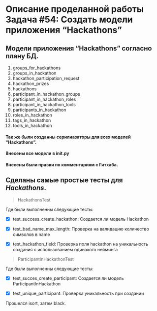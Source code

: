 # Описание проделанной работы Задача #54: Создать модели приложения “Hackathons”

## Модели приложения “Hackathons” согласно плану БД.
1. groups_for_hackathons
2. groups_in_hackathon
3. hackathon_participation_request
4. hackathon_prizes
5. hackathons
6. participant_in_hackathon_groups
7. participant_in_hackathon_roles
8. participant_in_hackathon_tools
9. participants_in_hackathon
10. roles_in_hackathon
11. tags_in_hackathon
12. tools_in_hackathon

#### Так же были созданны серилиазаторы для всех моделей “Hackathons”.

#### Внесены все модели в __init__.py

####  Внесены были правки по комментариям с Гитхаба.

## Сделаны самые простые тесты для *Hackathons*.
>HackathonsTest

Где были выполненны следующие тесты:  
- [x] test_success_create_hackathon: Создается ли модель Hackathon
- [x] test_bad_name_max_length: Проверка на валидацию количество символов в name
- [x] test_hackathon_field: Проверка поля hackathon на уникальность создания с использованием одинакого нейминга


>ParticipantInHackathonTest

Где были выполненны следующие тесты:  
- [x] test_succes_create_participant: Создается ли модель ParticipantInHackathon
- [x] test_unique_participant: Проверка уникальность при создании



Прошелся isort, затем black.



